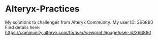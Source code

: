 # Alteryx-Practices
My solutions to challenges from Alteryx Community. My user ID: 366880
Find details here: https://community.alteryx.com/t5/user/viewprofilepage/user-id/366880
